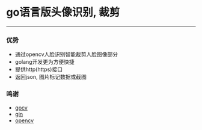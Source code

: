 # go语言版头像识别, 裁剪

---

### 优势
 - 通过opencv人脸识别智能裁剪人脸图像部分
 - golang开发更为方便快捷
 - 提供http(https)接口
 - 返回json, 图片标记数据或截图
 
### 鸣谢
 - [gocv](https://gocv.io)
 - [gin](https://github.com/gin-gonic/gin)
 - [opencv](https://opencv.org/)